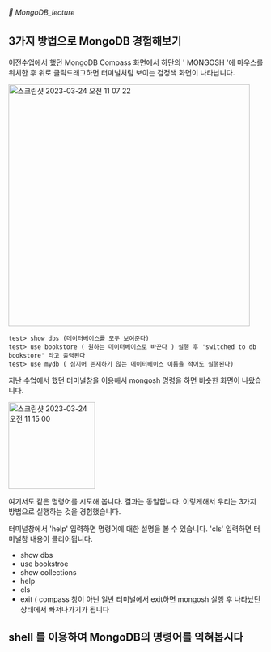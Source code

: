 ###### :cactus:  MongoDB_lecture

## 3가지 방법으로 MongoDB 경험해보기 

이전수업에서 했던 MongoDB Compass 화면에서 하단의  ' MONGOSH '에 마우스를 위치한 후 위로 클릭드래그하면 터미널처럼 보이는 검정색 화면이 나타납니다. 

<img width="477" alt="스크린샷 2023-03-24 오전 11 07 22" src="https://user-images.githubusercontent.com/48478079/227406033-c9b0e7b7-bac2-451f-b947-aa67bb859ce0.png">

```
test> show dbs (데이터베이스를 모두 보여준다)
test> use bookstore ( 원하는 데이터베이스로 바꾼다 ) 실행 후 'switched to db bookstore' 라고 출력된다 
test> use mydb ( 심지어 존재하기 않는 데이터베이스 이름을 적어도 실행된다)
```     
지난 수업에서 했던 터미널창을 이용해서 mongosh 명령을 하면 비슷한 화면이 나왔습니다.  

<img width="171" alt="스크린샷 2023-03-24 오전 11 15 00" src="https://user-images.githubusercontent.com/48478079/227407106-a78c2c37-6adc-499c-9186-5fb3f160021a.png">

여기서도 같은 명령어를 시도해 봅니다. 결과는 동일합니다.   이렇게해서 우리는 3가지 방법으로 실행하는 것을 경험했습니다.   


터미널창에서 'help' 입력하면 명령어에 대한 설명을 볼 수 있습니다. 'cls' 입력하면 터미널창 내용이 클리어됩니다. 

- show dbs
- use bookstroe
- show collections
- help
- cls
- exit ( compass 창이 아닌 일반 터미널에서 exit하면 mongosh 실행 후 나타났던 상태에서 빠저나가기가 됩니다 

## shell 를 이용하여 MongoDB의 명령어를 익혀봅시다

